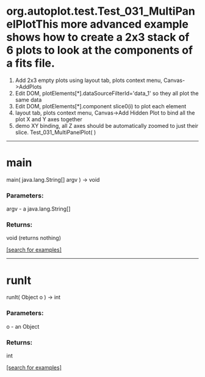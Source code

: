 # org.autoplot.test.Test_031_MultiPanelPlotThis more advanced example shows how to create a 2x3 stack of 6 plots to look at the components of a fits file.

   1) Add 2x3 empty plots using layout tab, plots context menu, Canvas->AddPlots
   2) Edit DOM, plotElements[*].dataSourceFilterId='data_1' so they all plot the same data
   3) Edit DOM, plotElements[*].component slice0(i) to plot each element
   4) layout tab, plots context menu, Canvas->Add Hidden Plot to bind all the plot X and Y axes together
   5) demo XY binding, all Z axes should be automatically zoomed to just their slice.
Test_031_MultiPanelPlot( )


***
<a name="main"></a>
# main
main( java.lang.String[] argv ) &rarr; void



### Parameters:
argv - a java.lang.String[]

### Returns:
void (returns nothing)


<a href="https://github.com/autoplot/dev/search?q=main&unscoped_q=main">[search for examples]</a>

***
<a name="runIt"></a>
# runIt
runIt( Object o ) &rarr; int



### Parameters:
o - an Object

### Returns:
int


<a href="https://github.com/autoplot/dev/search?q=runIt&unscoped_q=runIt">[search for examples]</a>


